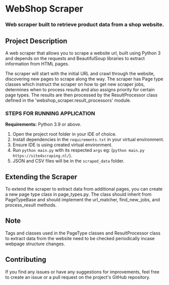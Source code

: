 # WebShop Scraper

### Web scraper built to retrieve product data from a shop website.

## Project Description
A web scraper that allows you to scrape a website url, built using Python 3 and depends on the requests and BeautifulSoup libraries to extract information from HTML pages.

The scraper will start with the initial URL and crawl through the website, discovering new pages to scrape along the way. The scraper has Page type classes which instruct the scraper on how to get new scraper jobs, determines when to process results and also assigns priority for certain page types. The results are then processed by the ResultProcessor class defined in the  'webshop_scraper.result_processors' module.

### STEPS FOR RUNNING APPLICATION

**Requirements:** Python 3.9 or above.

1. Open the project root folder in your IDE of choice.
2. Install dependencies in the `requirements.txt` in your virtual environment.
3. Ensure IDE is using created virtual environment.
4. Run `python main.py` with its respected `args` eg: (`python main.py https://site4scraping.nl/`). 
5. JSON and CSV files will be in the `scraped_data` folder.

## Extending the Scraper

To extend the scraper to extract data from additional pages, you can create a new page type class in page_types.py. 
The class should inherit from PageTypeBase and should implement the url_matcher, find_new_jobs, and process_result methods.
## Note
Tags and classes used in the PageType classes and ResultProcessor class to extract data from the website need to be checked periodically incase webpage structure changes.

## Contributing
If you find any issues or have any suggestions for improvements, feel free to create an issue or a pull request on the project's GitHub repository.
